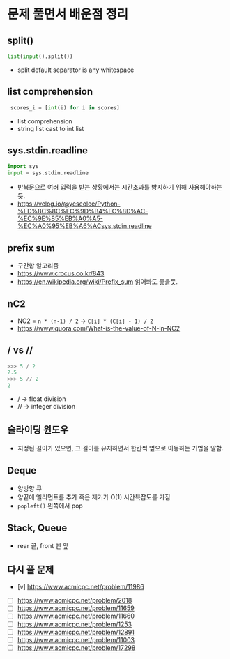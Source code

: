 # 문제 풀면서 배운점 정리

## split()
```python
list(input().split())  
```
-  split default separator is any whitespace

## list comprehension

```python
 scores_i = [int(i) for i in scores]  
```

- list comprehension 
- string list cast to int list

## sys.stdin.readline

```python
import sys
input = sys.stdin.readline
```

- 반복문으로 여러 입력을 받는 상황에서는 시간초과를 방지하기 위해 사용해야하는듯.
- https://velog.io/@yeseolee/Python-%ED%8C%8C%EC%9D%B4%EC%8D%AC-%EC%9E%85%EB%A0%A5-%EC%A0%95%EB%A6%ACsys.stdin.readline

## prefix sum
- 구간합 알고리즘
- https://www.crocus.co.kr/843
- https://en.wikipedia.org/wiki/Prefix_sum 읽어봐도 좋을듯.

## nC2
- NC2 = `n * (n-1) / 2` -> `C[i] * (C[i] - 1) / 2`
- https://www.quora.com/What-is-the-value-of-N-in-NC2

## / vs //

```python
>>> 5 / 2
2.5
>>> 5 // 2
2
```
- / -> float division
- // -> integer division


## 슬라이딩 윈도우
- 지정된 길이가 있으면, 그 길이를 유지하면서 한칸씩 옆으로 이동하는 기법을 말함.

## Deque
- 양방향 큐
- 양끝에 엘리먼트를 추가 혹은 제거가 O(1) 시간복잡도를 가짐
- `popleft()` 왼쪽에서 pop 

## Stack, Queue
- rear 끝, front 맨 앞


## 다시 풀 문제
- [v] <https://www.acmicpc.net/problem/11986>
- [ ] <https://www.acmicpc.net/problem/2018>
- [ ] <https://www.acmicpc.net/problem/11659>
- [ ] <https://www.acmicpc.net/problem/11660>
- [ ] <https://www.acmicpc.net/problem/1253>
- [ ] <https://www.acmicpc.net/problem/12891>
- [ ] <https://www.acmicpc.net/problem/11003>
- [ ] <https://www.acmicpc.net/problem/17298>